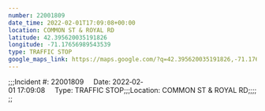 ```yaml
---
number: 22001809
date_time: 2022-02-01T17:09:08+00:00
location: COMMON ST & ROYAL RD
latitude: 42.395620035191826
longitude: -71.17656989543539
type: TRAFFIC STOP
google_maps_link: https://maps.google.com/?q=42.395620035191826,-71.17656989543539
---
```


;;;Incident #: 22001809     Date: 2022‐02‐01 17:09:08     Type: TRAFFIC STOP;;;Location: COMMON ST & ROYAL RD;;;;;;
